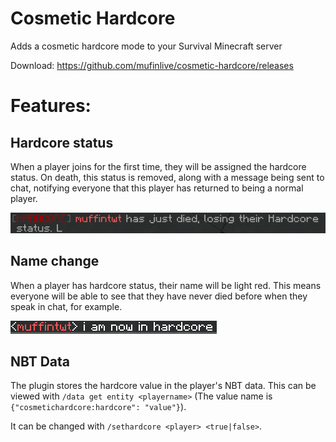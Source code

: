 

# Cosmetic Hardcore
Adds a cosmetic hardcore mode to your Survival Minecraft server

Download: https://github.com/mufinlive/cosmetic-hardcore/releases

# Features:

## Hardcore status

When a player joins for the first time, they will be assigned the hardcore status. On death, this status is removed, along with a message being sent to chat, notifying everyone that this player has returned to being a normal player.

![img](./images/losinghardcore.png)

## Name change

When a player has hardcore status, their name will be light red. This means everyone will be able to see that they have never died before when they speak in chat, for example.

![img](./images/hardcoreexample.png)

## NBT Data

The plugin stores the hardcore value in the player's NBT data. This can be viewed with `/data get entity <playername>` (The value name is `{"cosmetichardcore:hardcore": "value"}`).

It can be changed with `/sethardcore <player> <true|false>`.